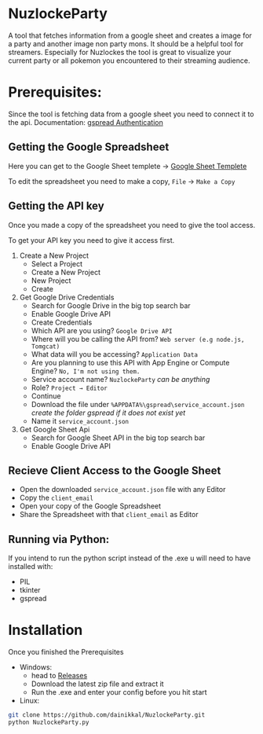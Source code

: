 # NuzlockeParty
A tool that fetches information from a google sheet and creates a image for a party and another image non party mons. 
It should be a helpful tool for streamers. Especially for Nuzlockes the tool is great to visualize your current party or all pokemon you encountered to their streaming audience.

# Prerequisites:
Since the tool is fetching data from a google sheet you need to connect it to the api. 
Documentation: [gspread Authentication ](https://gspread.readthedocs.io/en/latest/oauth2.html)


## Getting the Google Spreadsheet
Here you can get to the Google Sheet templete → [Google Sheet Templete](https://docs.google.com/spreadsheets/d/1vuRwyKBmP0qiYCc6NR9SaK-5cf0tuJ-JGlO0Zme_yMc/edit?usp=sharing)

To edit the spreadsheet you need to make a copy, `File` → `Make a Copy`

## Getting the API key
Once you made a copy of the spreadsheet you need to give the tool access.

To get your API key you need to give it access first.

1. Create a New Project  
    - Select a Project  
    - Create a New Project  
    - New Project 
    - Create
2. Get Google Drive Credentials
    - Search for Google Drive in the big top search bar
    - Enable Google Drive API
    - Create Credentials
    - Which API are you using? ``Google Drive API``
    - Where will you be calling the API from? ``Web server (e.g node.js, Tomgcat)`` 
    - What data will you be accessing? ``Application Data``
    - Are you planning to use this API with App Engine or Compute Engine? ``No, I'm not using them.``
    - Service account name? ``NuzlockeParty`` *can be anything*
    - Role? ``Project → Editor``
    - Continue
    - Download the file under ``%APPDATA%\gspread\service_account.json`` *create the folder gspread if it does not exist yet*
    - Name it ``service_account.json``
3. Get Google Sheet Api
    - Search for Google Sheet API in the big top search bar
    - Enable Google Drive API
    
## Recieve Client Access to the Google Sheet
  - Open the downloaded ``service_account.json`` file with any Editor
  - Copy the ``client_email``
  - Open your copy of the Google Spreadsheet
  - Share the Spreadsheet with that ``client_email`` as Editor

## Running via Python:
If you intend to run the python script instead of the .exe u will need to have installed with:
- PIL
- tkinter
- gspread
    
# Installation   
Once you finished the Prerequisites
- Windows:
  * head to [Releases](https://github.com/dainikkal/NuzlockeParty/Releases)
  * Download the latest zip file and extract it
  * Run the .exe and enter your config before you hit start
- Linux:
```sh
git clone https://github.com/dainikkal/NuzlockeParty.git
python NuzlockeParty.py
```
